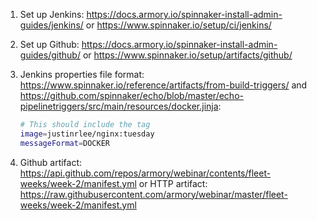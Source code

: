 
1. Set up Jenkins: https://docs.armory.io/spinnaker-install-admin-guides/jenkins/ or https://www.spinnaker.io/setup/ci/jenkins/
1. Set up Github: https://docs.armory.io/spinnaker-install-admin-guides/github/ or https://www.spinnaker.io/setup/artifacts/github/
1. Jenkins properties file format: https://www.spinnaker.io/reference/artifacts/from-build-triggers/ and https://github.com/spinnaker/echo/blob/master/echo-pipelinetriggers/src/main/resources/docker.jinja:
    
    ```bash
    # This should include the tag
    image=justinrlee/nginx:tuesday
    messageFormat=DOCKER
    ```
1. Github artifact: 
https://api.github.com/repos/armory/webinar/contents/fleet-weeks/week-2/manifest.yml or HTTP artifact: 
https://raw.githubusercontent.com/armory/webinar/master/fleet-weeks/week-2/manifest.yml